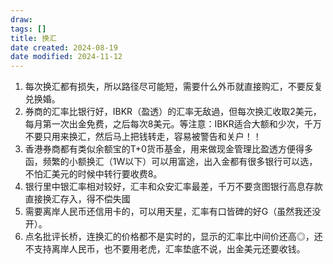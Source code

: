 ```yaml
---
draw:
tags: []
title: 换汇
date created: 2024-08-19
date modified: 2024-11-12
---
```

1. 每次换汇都有损失，所以路径尽可能短，需要什么外币就直接购汇，不要反复兑换婚。
2. 券商的汇率比银行好，IBKR（盈透）的汇率无敌過，但每次换汇收取2美元，每月第一次出金免费，之后每次8美元。等注意：IBKR适合大额和少次，千万不要只用来换汇，然后马上把钱转走，容易被警告和关户！！
3. 香港券商都有类似余额宝的T+0货币基金，用来做现金管理比盈透方便得多函，频繁的小额换汇（1W以下）可以用富途，出入金都有很多银行可以选，不怕汇美元的时候中转行要收费8。
4. 银行里中银汇率相对较好，汇丰和众安汇率最差，千万不要贪图银行高息存款直接换汇存入，得不偿失國
5. 需要离岸人民币还信用卡的，可以用天星，汇率有口皆碑的好G（虽然我还没开）。
6. 点名批评长桥，连换汇的价格都不是实时的，显示的汇率比中间价还高◎，还不支持离岸人民币，也不要用老虎，汇率垫底不说，出金美元还要收钱。
